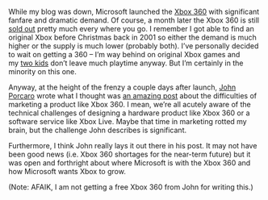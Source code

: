 While my blog was down, Microsoft launched the [Xbox
360](http://www.xbox.com/en-US/hardware/xbox360/) with significant
fanfare and dramatic demand. Of course, a month later the Xbox 360 is
still [sold out](http://bensbargains.net/xbox360/xbox360.php) pretty
much every where you go. I remember I got
able to find an original Xbox before Christmas back in 2001 so either
the demand is much higher or the supply is much lower (probably both). I’ve personally decided to
wait on getting a 360 – I’m way behind on original Xbox games and
my [two
kids](http://storage.msn.com/x1pFeqfYuS6GVACJn9mvD1nrS9Ut2YqkWWLeyDj-jjA1Vlz-sbk7qMMCGGYMaLCUAbJtUaD0FbymyD_HYC7NdAPWETpzHTA7PzW9zlvfjQYbDGu0c2PO2PpW8hz2FarO0oH)
don’t leave much playtime anyway. But I’m certainly in the minority on
this one.

Anyway, at the height of the frenzy a couple days after launch, [John
Porcaro](http://www.johnporcaro.com/) wrote what I thought was [an
amazing post](http://www.johnporcaro.com/2005/11/index.html) about the
difficulties of marketing a product like Xbox 360. I mean, we’re all
acutely aware of the technical challenges of designing a hardware
product like Xbox 360 or a software service like Xbox Live. Maybe that
time in marketing rotted my brain, but the challenge John describes is
significant.

Furthermore, I think John really lays it out there in his post. It may
not have been good news (i.e. Xbox 360 shortages for the near-term
future) but it was open and forthright about where Microsoft is with the
Xbox 360 and how Microsoft wants Xbox to grow.

(Note: AFAIK, I am not getting a free Xbox 360 from John for writing
this.)

